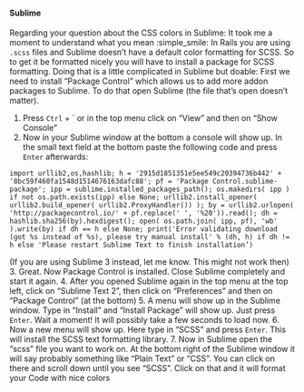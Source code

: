 #### Sublime

Regarding your question about the CSS colors in Sublime:
It took me a moment to understand what you mean :simple_smile: In Rails you are using `.scss` files and Sublime doesn’t have a default color formatting for SCSS. So to get it be formatted nicely you will have to install a package for SCSS formatting. Doing that is a little complicated in Sublime but doable:
First we need to install “Package Control” which allows us to add more addon packages to Sublime. To do that open Sublime (the file that’s open doesn’t matter).
1. Press `Ctrl` + \` or in the top menu click on “View” and then on “Show Console”
2. Now in your Sublime window at the bottom a console will show up.
In the small text field at the bottom paste the following code and press `Enter` afterwards:
```
import urllib2,os,hashlib; h = '2915d1851351e5ee549c20394736b442' + '8bc59f460fa1548d1514676163dafc88'; pf = 'Package Control.sublime-package'; ipp = sublime.installed_packages_path(); os.makedirs( ipp ) if not os.path.exists(ipp) else None; urllib2.install_opener( urllib2.build_opener( urllib2.ProxyHandler()) ); by = urllib2.urlopen( 'http://packagecontrol.io/' + pf.replace(' ', '%20')).read(); dh = hashlib.sha256(by).hexdigest(); open( os.path.join( ipp, pf), 'wb' ).write(by) if dh == h else None; print('Error validating download (got %s instead of %s), please try manual install' % (dh, h) if dh != h else 'Please restart Sublime Text to finish installation’)
```
(If you are using Sublime 3 instead, let me know. This might not work then)
3. Great. Now Package Control is installed. Close Sublime completely and start it again.
4. After you opened Sublime again in the top menu at the top left, click on “Sublime Text 2”, then click on “Preferences” and then on “Package Control” (at the bottom)
5. A menu will show up in the Sublime window. Type in “Install” and “Install Package” will show up. Just press `Enter`. Wait a moment! It will possibly take a few seconds to load now.
6. Now a new menu will show up. Here type in “SCSS” and press `Enter`. This will install the SCSS text formatting library.
7. Now in Sublime open the “scss” file you want to work on. At the bottom right of the Sublime window it will say probably something like “Plain Text” or “CSS”. You can click on there and scroll down until you see “SCSS”. Click on that and it will format your Code with nice colors
